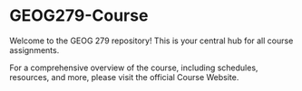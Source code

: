 # GEOG279-Course

Welcome to the GEOG 279 repository! This is your central hub for all course assignments.

For a comprehensive overview of the course, including schedules, resources, and more, please visit the official Course Website.

